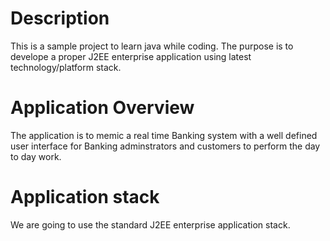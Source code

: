 # Description
This is a sample project to learn java while coding.
The purpose is to develope a proper J2EE enterprise application using latest technology/platform stack.

# Application Overview
The application is to memic a real time Banking system with a well defined user interface for Banking adminstrators and customers to perform the day to day work.

# Application stack
We are going to use the standard J2EE enterprise application stack.
